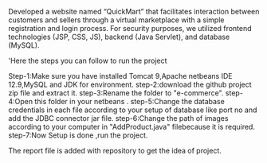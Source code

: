 Developed a website named “QuickMart” that facilitates interaction between customers and sellers through a
virtual marketplace with a simple registration and login process. For security purposes, we utilized frontend
technologies (JSP, CSS, JS), backend (Java Servlet), and database (MySQL).

'Here the steps you can follow to run the project

Step-1:Make sure you have installed Tomcat 9,Apache netbeans IDE 12.9,MySQL and JDK for environment.
step-2:download the github project zip file and extract it.
step-3:Rename the folder to "e-commerce".
step-4:Open this folder in your netbeans .
step-5:Change the database credentials in each file according to your setup of database like port no and add the JDBC connector jar file.
step-6:Change the path of images according to your computer in "AddProduct.java" filebecause it is required.
step-7:Now Setup is done ,run the project.

The report file is added with repository to get the idea of project.

